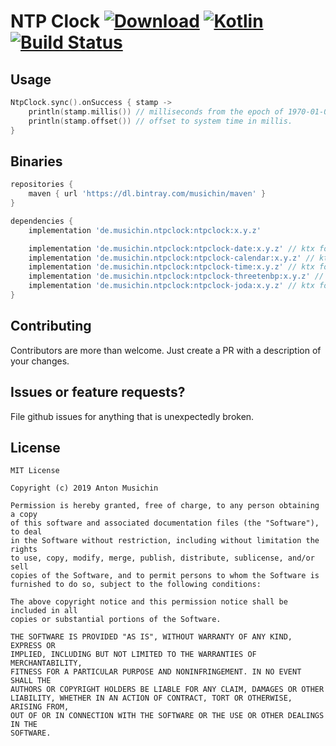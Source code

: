 # NTP Clock [ ![Download](https://api.bintray.com/packages/musichin/maven/NtpClock/images/download.svg)](https://bintray.com/musichin/maven/NtpClock/_latestVersion) [![Kotlin](https://img.shields.io/badge/Kotlin-1.3.41-blue.svg)](http://kotlinlang.org) [![Build Status](https://travis-ci.org/musichin/NtpClock.svg?branch=master)](https://travis-ci.org/musichin/NtpClock)

## Usage
```kotlin
NtpClock.sync().onSuccess { stamp ->
    println(stamp.millis()) // milliseconds from the epoch of 1970-01-01T00:00:00Z.
    println(stamp.offset()) // offset to system time in millis.
}
```

## Binaries
```groovy
repositories {
    maven { url 'https://dl.bintray.com/musichin/maven' }
}

dependencies {
    implementation 'de.musichin.ntpclock:ntpclock:x.y.z'

    implementation 'de.musichin.ntpclock:ntpclock-date:x.y.z' // ktx for Date class
    implementation 'de.musichin.ntpclock:ntpclock-calendar:x.y.z' // ktx for Calendar class
    implementation 'de.musichin.ntpclock:ntpclock-time:x.y.z' // ktx for java.time.* classes
    implementation 'de.musichin.ntpclock:ntpclock-threetenbp:x.y.z' // ktx for org.threeten.bp.* classes
    implementation 'de.musichin.ntpclock:ntpclock-joda:x.y.z' // ktx for org.joda.time.*
}
```

## Contributing
Contributors are more than welcome. Just create a PR with a description of your changes.

## Issues or feature requests?
File github issues for anything that is unexpectedly broken.

## License

    MIT License

    Copyright (c) 2019 Anton Musichin

    Permission is hereby granted, free of charge, to any person obtaining a copy
    of this software and associated documentation files (the "Software"), to deal
    in the Software without restriction, including without limitation the rights
    to use, copy, modify, merge, publish, distribute, sublicense, and/or sell
    copies of the Software, and to permit persons to whom the Software is
    furnished to do so, subject to the following conditions:

    The above copyright notice and this permission notice shall be included in all
    copies or substantial portions of the Software.

    THE SOFTWARE IS PROVIDED "AS IS", WITHOUT WARRANTY OF ANY KIND, EXPRESS OR
    IMPLIED, INCLUDING BUT NOT LIMITED TO THE WARRANTIES OF MERCHANTABILITY,
    FITNESS FOR A PARTICULAR PURPOSE AND NONINFRINGEMENT. IN NO EVENT SHALL THE
    AUTHORS OR COPYRIGHT HOLDERS BE LIABLE FOR ANY CLAIM, DAMAGES OR OTHER
    LIABILITY, WHETHER IN AN ACTION OF CONTRACT, TORT OR OTHERWISE, ARISING FROM,
    OUT OF OR IN CONNECTION WITH THE SOFTWARE OR THE USE OR OTHER DEALINGS IN THE
    SOFTWARE.
